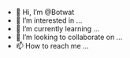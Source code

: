 - 👋 Hi, I’m @Botwat
- 👀 I’m interested in ...
- 🌱 I’m currently learning ...
- 💞️ I’m looking to collaborate on ...
- 📫 How to reach me ...

<!---
Botwat/Botwat is a ✨ special ✨ repository because its `README.md` (this file) appears on your GitHub profile.
You can click the Preview link to take a look at your changes.
--->

